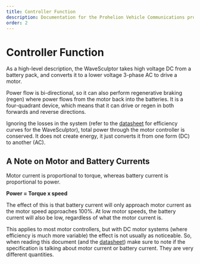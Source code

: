 ```yaml
---
title: Controller Function
description: Documentation for the Prohelion Vehicle Communications protocol
order: 2
---
```


# Controller Function

As a high-level description, the WaveSculptor takes high voltage DC from a battery pack, and converts it to a lower voltage 3-phase AC to drive a motor.  

Power flow is bi-directional, so it can also perform regenerative braking (regen) where power flows from the motor back into the batteries.  It is a four-quadrant device, which means that it can drive or regen in both forwards and reverse directions.

Ignoring the losses in the system (refer to the [datasheet](http://localhost:4000/WaveSculptor_Motor_Controllers/WaveSculptor22_Motor_Drive_Datasheet/Overview.md) for efficiency curves for the WaveSculptor), total power through the motor controller is conserved.  It does not create energy, it just converts it from one form (DC) to another (AC).  

## A Note on Motor and Battery Currents

Motor current is proportional to torque, whereas battery current is proportional to power.  

<strong>Power = Torque x speed </strong>

The effect of this is that battery current will only approach motor current as the motor speed approaches 100%.  At low motor speeds, the battery current will also be low, regardless of what the motor current is. 
 
This applies to most motor controllers, but with DC motor systems (where efficiency is much more variable) the effect is not usually as noticeable.  So, when reading this document (and the [datasheet](http://localhost:4000/WaveSculptor_Motor_Controllers/WaveSculptor22_Motor_Drive_Datasheet/Overview.md)) make sure to note if the specification is talking about motor current or battery current.  They are very different quantities.
